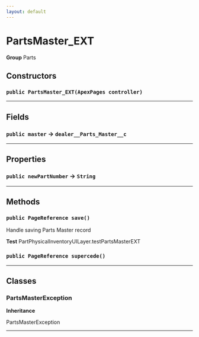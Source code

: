 ```yaml
---
layout: default
---
```

# PartsMaster_EXT



**Group** Parts

## Constructors
### `public PartsMaster_EXT(ApexPages controller)`
---
## Fields

### `public master` → `dealer__Parts_Master__c`


---
## Properties

### `public newPartNumber` → `String`


---
## Methods
### `public PageReference save()`

Handle saving Parts Master record


**Test** PartPhysicalInventoryUILayer.testPartsMasterEXT

### `public PageReference supercede()`
---
## Classes
### PartsMasterException

**Inheritance**

PartsMasterException


---
